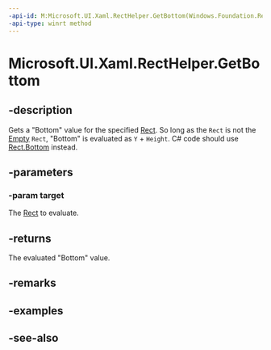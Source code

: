 ```yaml
---
-api-id: M:Microsoft.UI.Xaml.RectHelper.GetBottom(Windows.Foundation.Rect)
-api-type: winrt method
---
```


<!-- Method syntax
public float GetBottom(Windows.Foundation.Rect target)
-->

# Microsoft.UI.Xaml.RectHelper.GetBottom

## -description

Gets a "Bottom" value for the specified [Rect](/uwp/api/windows.foundation.rect). So long as the `Rect` is not the [Empty](recthelper_empty.md) `Rect`, "Bottom" is evaluated as `Y` + `Height`. C# code should use [Rect.Bottom](/dotnet/api/windows.foundation.rect.bottom) instead.

## -parameters

### -param target

The [Rect](/uwp/api/windows.foundation.rect) to evaluate.

## -returns

The evaluated "Bottom" value.

## -remarks

## -examples

## -see-also
